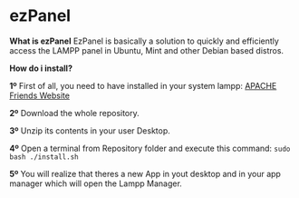 # ezPanel
**What is ezPanel**
EzPanel is basically a solution to quickly and efficiently access the LAMPP panel in Ubuntu, Mint and other Debian based distros.

**How do i install?**

**1º** First of all, you need to have installed in your system lampp:
[APACHE Friends Website](https://www.apachefriends.org/es/download.html)

**2º** Download the whole repository.

**3º** Unzip its contents in your user Desktop.

**4º** Open a terminal from Repository folder and execute this command:
`sudo bash ./install.sh`

**5º** You will realize that theres a new App in yout desktop and in your app manager which will open the Lampp Manager.
